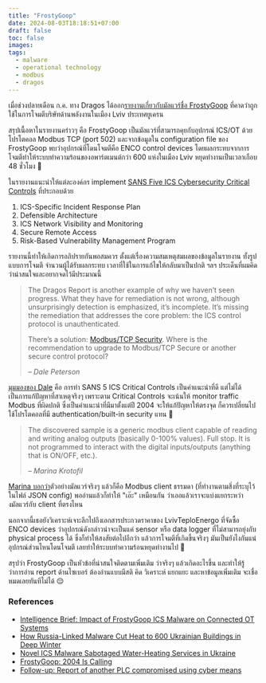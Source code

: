 ```yaml
---
title: "FrostyGoop"
date: 2024-08-03T18:18:51+07:00
draft: false
toc: false
images:
tags:
  - malware
  - operational technology
  - modbus
  - dragos
---
```


เมื่อช่วงปลายเดือน ก.ค. ทาง Dragos ได้ออก[รายงานเกี่ยวกับมัลแวร์ชื่อ FrostyGoop](https://hub.dragos.com/report/frostygoop-ics-malware-impacting-operational-technology) ที่คาดว่าถูกใช้ในการโจมตีบริษัทด้านพลังงานในเมือง Lviv ประเทศยูเครน

สรุปเนื้อหาในรายงานคร่าวๆ คือ FrostyGoop เป็นมัลแวร์ที่สามารถคุยกับอุปกรณ์ ICS/OT ด้วยโปรโตคอล Modbus TCP (port 502) และจากข้อมูลใน configuration file ของ FrostyGoop พบว่าอุปกรณ์ที่โดนโจมตีคือ ENCO control devices โดยผลกระทบจากการโจมตีทำให้ระบบทำความร้อนของอพาร์ตเมนต์กว่า 600 แห่งในเมือง Lviv หยุดทำงานเป็นเวลาเกือบ 48 ชั่วโมง 🥶

ในรายงานแนะนำให้แต่ละองค์กร implement [SANS Five ICS Cybersecurity Critical Controls](https://www.sans.org/white-papers/five-ics-cybersecurity-critical-controls/) ที่ประกอบด้วย

1. ICS-Specific Incident Response Plan
2. Defensible Architecture
3. ICS Network Visibility and Monitoring
4. Secure Remote Access
5. Risk-Based Vulnerability Management Program

รายงานนี้ทำให้เกิดการอภิปรายกันพอสมควร ตั้งแต่เรื่องความสมเหตุสมผลของข้อมูลในรายงาน ทั้งรูปแบบการโจมตี จำนวนผู้ได้รับผลกระทบ เวลาที่ใช้ในการแก้ไขให้กลับมาเป็นปกติ ฯลฯ ประเด็นที่ผมคิดว่าน่าสนใจและอยากจดไว้มีประมาณนี้

> The Dragos Report is another example of why we haven’t seen progress. What they have for remediation is not wrong, although unsurprisingly detection is emphasized, it’s incomplete. It’s missing the remediation that addresses the core problem: the ICS control protocol is unauthenticated.
>
> There’s a solution: [Modbus/TCP Security](https://modbus.org/docs/MB-TCP-Security-v21_2018-07-24.pdf). Where is the recommendation to upgrade to Modbus/TCP Secure or another secure control protocol?
>
>
> <cite>&ndash; Dale Peterson</cite>

[มุมมองของ Dale](https://dale-peterson.com/2024/07/23/frostygoop-2004-is-calling/) คือ การทำ SANS 5 ICS Critical Controls เป็นคำแนะนำที่ดี แต่ไม่ได้เป็นการแก้ปัญหาที่สาเหตุจริงๆ เพราะตาม Critical Controls จะเน้นให้ monitor traffic Modbus ที่ผิดปกติ ซึ่งเป็นคำแนะนำที่มีมาตั้งแต่ปี 2004 จะให้แก้ปัญหาให้ตรงจุด ก็ควรเปลี่ยนไปใช้โปรโตคอลที่มี authentication/built-in security แทน 😤

> The discovered sample is a generic modbus client capable of reading and writing analog outputs (basically 0-100% values). Full stop. It is not programmed to interact with the digital inputs/outputs (anything that is ON/OFF, etc.).
>
> <cite>&ndash; Marina Krotofil</cite>

[Marina บอกว่า](http://scadamag.infracritical.com/index.php/2024/08/02/follow-up-report-of-another-plc-compromised-using-cyber-means/)ตัวอย่างมัลแวร์จริงๆ แล้วก็คือ Modbus client ธรรมดา (ที่ทำงานตามสิ่งที่ระบุไว้ในไฟล์ JSON config) พออ่านแล้วก็ทำให้ "เอ๊ะ" เหมือนกัน ว่าเออแล้วเราจะแบ่งแยกระหว่างมัลแวร์กับ client ที่ตรงไหน

นอกจากนี้เธอยังวิเคราะห์เจาะลึกไปถึงเอกสารประกวดราคาของ LvivTeploEnergo ที่จัดซื้อ ENCO devices ว่าอุปกรณ์ดังกล่าวน่าจะเป็นแค่ sensor หรือ data logger ที่ไม่สามารถยุ่งกับ physical process ได้ ซึ่งก็ทำให้สงสัยต่อไปอีกว่า แล้วการโจมตีที่เกิดขึ้นจริงๆ มันเป็นยังไงกันแน่ อุปกรณ์ส่วนไหนโดนโจมตี เลยทำให้ระบบทำความร้อนหยุดทำงานไป 🤔

สรุปว่า FrostyGoop เป็นหัวข้อที่น่าสนใจติดตามเพิ่มเติม ว่าจริงๆ แล้วเกิดอะไรขึ้น และทำให้รู้ว่าการอ่าน report ด้านไซเบอร์ ต้องอ่านแบบมีสติ คิด วิเคราะห์ แยกแยะ และหาข้อมูลเพิ่มเติม จะเชื่อหมดเลยทันทีไม่ได้ 😔

### References
* [Intelligence Brief: Impact of FrostyGoop ICS Malware on Connected OT Systems](https://hub.dragos.com/report/frostygoop-ics-malware-impacting-operational-technology)
* [How Russia-Linked Malware Cut Heat to 600 Ukrainian Buildings in Deep Winter](https://www.wired.com/story/russia-ukraine-frostygoop-malware-heating-utility/)
* [Novel ICS Malware Sabotaged Water-Heating Services in Ukraine](https://www.darkreading.com/ics-ot-security/novel-ics-malware-sabotaged-water-heating-services-in-ukraine)
* [FrostyGoop: 2004 Is Calling](https://dale-peterson.com/2024/07/23/frostygoop-2004-is-calling/)
* [Follow-up: Report of another PLC compromised using cyber means](http://scadamag.infracritical.com/index.php/2024/08/02/follow-up-report-of-another-plc-compromised-using-cyber-means/)
